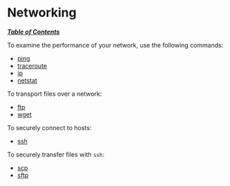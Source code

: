 # Networking

[***Table of Contents***](/README.md)

To examine the performance of your network, use the following commands:

- [ping](./ping.md)
- [traceroute](./traceroute.md)
- [ip](./ip.md)
- [netstat](./netstat.md)

To transport files over a network:

- [ftp](./ftp.md)
- [wget](./wget.md)

To securely connect to hosts:
- [ssh](../tools/ssh/README.md)

To securely transfer files with `ssh`:
- [scp](./scp.md)
- [sftp](./ftp.md)
